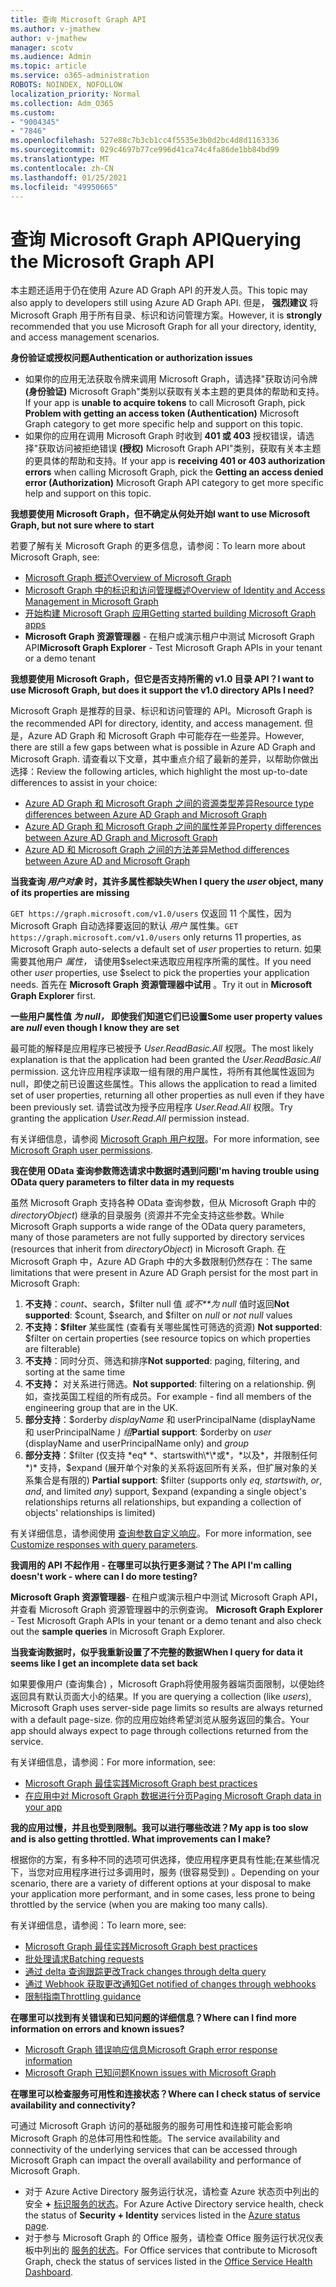 ```yaml
---
title: 查询 Microsoft Graph API
ms.author: v-jmathew
author: v-jmathew
manager: scotv
ms.audience: Admin
ms.topic: article
ms.service: o365-administration
ROBOTS: NOINDEX, NOFOLLOW
localization_priority: Normal
ms.collection: Adm_O365
ms.custom:
- "9004345"
- "7846"
ms.openlocfilehash: 527e88c7b3cb1cc4f5535e3b0d2bc4d8d1163336
ms.sourcegitcommit: 029c4697b77ce996d41ca74c4fa86de1bb84bd99
ms.translationtype: MT
ms.contentlocale: zh-CN
ms.lasthandoff: 01/25/2021
ms.locfileid: "49950665"
---
```

# <a name="querying-the-microsoft-graph-api"></a><span data-ttu-id="678ef-102">查询 Microsoft Graph API</span><span class="sxs-lookup"><span data-stu-id="678ef-102">Querying the Microsoft Graph API</span></span>

<span data-ttu-id="678ef-103">本主题还适用于仍在使用 Azure AD Graph API 的开发人员。</span><span class="sxs-lookup"><span data-stu-id="678ef-103">This topic may also apply to developers still using Azure AD Graph API.</span></span> <span data-ttu-id="678ef-104">但是， **强烈建议** 将 Microsoft Graph 用于所有目录、标识和访问管理方案。</span><span class="sxs-lookup"><span data-stu-id="678ef-104">However, it is **strongly** recommended that you use Microsoft Graph for all your directory, identity, and access management scenarios.</span></span>

<span data-ttu-id="678ef-105">**身份验证或授权问题**</span><span class="sxs-lookup"><span data-stu-id="678ef-105">**Authentication or authorization issues**</span></span>

- <span data-ttu-id="678ef-106">如果你的应用无法获取令牌来调用 Microsoft Graph，请选择"获取访问令牌 **(身份验证)** Microsoft Graph"类别以获取有关本主题的更具体的帮助和支持。</span><span class="sxs-lookup"><span data-stu-id="678ef-106">If your app is **unable to acquire tokens** to call Microsoft Graph, pick **Problem with getting an access token (Authentication)** Microsoft Graph category to get more specific help and support on this topic.</span></span>
- <span data-ttu-id="678ef-107">如果你的应用在调用 Microsoft Graph 时收到 **401 或 403** 授权错误，请选择"获取访问被拒绝错误 **(授权)** Microsoft Graph API"类别，获取有关本主题的更具体的帮助和支持。</span><span class="sxs-lookup"><span data-stu-id="678ef-107">If your app is **receiving 401 or 403 authorization errors** when calling Microsoft Graph, pick the **Getting an access denied error (Authorization)** Microsoft Graph API category to get more specific help and support on this topic.</span></span>

<span data-ttu-id="678ef-108">**我想要使用 Microsoft Graph，但不确定从何处开始**</span><span class="sxs-lookup"><span data-stu-id="678ef-108">**I want to use Microsoft Graph, but not sure where to start**</span></span>

<span data-ttu-id="678ef-109">若要了解有关 Microsoft Graph 的更多信息，请参阅：</span><span class="sxs-lookup"><span data-stu-id="678ef-109">To learn more about Microsoft Graph, see:</span></span>

- [<span data-ttu-id="678ef-110">Microsoft Graph 概述</span><span class="sxs-lookup"><span data-stu-id="678ef-110">Overview of Microsoft Graph</span></span>](https://docs.microsoft.com/graph/overview)
- [<span data-ttu-id="678ef-111">Microsoft Graph 中的标识和访问管理概述</span><span class="sxs-lookup"><span data-stu-id="678ef-111">Overview of Identity and Access Management in Microsoft Graph</span></span>](https://docs.microsoft.com/graph/azuread-identity-access-management-concept-overview)
- [<span data-ttu-id="678ef-112">开始构建 Microsoft Graph 应用</span><span class="sxs-lookup"><span data-stu-id="678ef-112">Getting started building Microsoft Graph apps</span></span>](https://docs.microsoft.com/graph/)
- <span data-ttu-id="678ef-113">**Microsoft Graph 资源管理器** - 在租户或演示租户中测试 Microsoft Graph API</span><span class="sxs-lookup"><span data-stu-id="678ef-113">**Microsoft Graph Explorer** - Test Microsoft Graph APIs in your tenant or a demo tenant</span></span>

<span data-ttu-id="678ef-114">**我想要使用 Microsoft Graph，但它是否支持所需的 v1.0 目录 API？**</span><span class="sxs-lookup"><span data-stu-id="678ef-114">**I want to use Microsoft Graph, but does it support the v1.0 directory APIs I need?**</span></span>

<span data-ttu-id="678ef-115">Microsoft Graph 是推荐的目录、标识和访问管理的 API。</span><span class="sxs-lookup"><span data-stu-id="678ef-115">Microsoft Graph is the recommended API for directory, identity, and access management.</span></span> <span data-ttu-id="678ef-116">但是，Azure AD Graph 和 Microsoft Graph 中可能存在一些差异。</span><span class="sxs-lookup"><span data-stu-id="678ef-116">However, there are still a few gaps between what is possible in Azure AD Graph and Microsoft Graph.</span></span> <span data-ttu-id="678ef-117">请查看以下文章，其中重点介绍了最新的差异，以帮助你做出选择：</span><span class="sxs-lookup"><span data-stu-id="678ef-117">Review the following articles, which highlight the most up-to-date differences to assist in your choice:</span></span>

- [<span data-ttu-id="678ef-118">Azure AD Graph 和 Microsoft Graph 之间的资源类型差异</span><span class="sxs-lookup"><span data-stu-id="678ef-118">Resource type differences between Azure AD Graph and Microsoft Graph</span></span>](https://docs.microsoft.com/graph/migrate-azure-ad-graph-resource-differences)
- [<span data-ttu-id="678ef-119">Azure AD Graph 和 Microsoft Graph 之间的属性差异</span><span class="sxs-lookup"><span data-stu-id="678ef-119">Property differences between Azure AD Graph and Microsoft Graph</span></span>](https://docs.microsoft.com/graph/migrate-azure-ad-graph-property-differences)
- [<span data-ttu-id="678ef-120">Azure AD 和 Microsoft Graph 之间的方法差异</span><span class="sxs-lookup"><span data-stu-id="678ef-120">Method differences between Azure AD and Microsoft Graph</span></span>](https://docs.microsoft.com/graph/migrate-azure-ad-graph-method-differences)

<span data-ttu-id="678ef-121">**当我查询 *用户对象* 时，其许多属性都缺失**</span><span class="sxs-lookup"><span data-stu-id="678ef-121">**When I query the *user* object, many of its properties are missing**</span></span>

<span data-ttu-id="678ef-122">`GET https://graph.microsoft.com/v1.0/users` 仅返回 11 个属性，因为 Microsoft Graph 自动选择要返回的默认 *用户* 属性集。</span><span class="sxs-lookup"><span data-stu-id="678ef-122">`GET https://graph.microsoft.com/v1.0/users` only returns 11 properties, as Microsoft Graph auto-selects a default set of *user* properties to return.</span></span> <span data-ttu-id="678ef-123">如果需要其他用户 *属性，* 请使用$select来选取应用程序所需的属性。</span><span class="sxs-lookup"><span data-stu-id="678ef-123">If you need other *user* properties, use $select to pick the properties your application needs.</span></span> <span data-ttu-id="678ef-124">首先在 **Microsoft Graph 资源管理器中试用** 。</span><span class="sxs-lookup"><span data-stu-id="678ef-124">Try it out in **Microsoft Graph Explorer** first.</span></span>

<span data-ttu-id="678ef-125">**一些用户属性值 *为 null，* 即使我们知道它们已设置**</span><span class="sxs-lookup"><span data-stu-id="678ef-125">**Some user property values are *null* even though I know they are set**</span></span>

<span data-ttu-id="678ef-126">最可能的解释是应用程序已被授予 *User.ReadBasic.All* 权限。</span><span class="sxs-lookup"><span data-stu-id="678ef-126">The most likely explanation is that the application had been granted the *User.ReadBasic.All* permission.</span></span> <span data-ttu-id="678ef-127">这允许应用程序读取一组有限的用户属性，将所有其他属性返回为 null，即使之前已设置这些属性。</span><span class="sxs-lookup"><span data-stu-id="678ef-127">This allows the application to read a limited set of user properties, returning all other properties as null even if they have been previously set.</span></span> <span data-ttu-id="678ef-128">请尝试改为授予应用程序 *User.Read.All* 权限。</span><span class="sxs-lookup"><span data-stu-id="678ef-128">Try granting the application *User.Read.All* permission instead.</span></span>

<span data-ttu-id="678ef-129">有关详细信息，请参阅 [Microsoft Graph 用户权限](https://docs.microsoft.com/graph/permissions-reference#user-permissions)。</span><span class="sxs-lookup"><span data-stu-id="678ef-129">For more information, see [Microsoft Graph user permissions](https://docs.microsoft.com/graph/permissions-reference#user-permissions).</span></span>

<span data-ttu-id="678ef-130">**我在使用 OData 查询参数筛选请求中数据时遇到问题**</span><span class="sxs-lookup"><span data-stu-id="678ef-130">**I'm having trouble using OData query parameters to filter data in my requests**</span></span>

<span data-ttu-id="678ef-131">虽然 Microsoft Graph 支持各种 OData 查询参数，但从 Microsoft Graph 中的 *directoryObject*) 继承的目录服务 (资源并不完全支持这些参数。</span><span class="sxs-lookup"><span data-stu-id="678ef-131">While Microsoft Graph supports a wide range of the OData query parameters, many of those parameters are not fully supported by directory services (resources that inherit from *directoryObject*) in Microsoft Graph.</span></span> <span data-ttu-id="678ef-132">在 Microsoft Graph 中，Azure AD Graph 中的大多数限制仍然存在：</span><span class="sxs-lookup"><span data-stu-id="678ef-132">The same limitations that were present in Azure AD Graph persist for the most part in Microsoft Graph:</span></span>

1. <span data-ttu-id="678ef-133">**不支持**：$count、$search，$filter null 值 *或不\*\*为 null* 值时返回</span><span class="sxs-lookup"><span data-stu-id="678ef-133">**Not supported**: $count, $search, and $filter on *null* or *not null* values</span></span>
2. <span data-ttu-id="678ef-134">**不支持：$filter** 某些属性 (查看有关哪些属性可筛选的资源) </span><span class="sxs-lookup"><span data-stu-id="678ef-134">**Not supported**: $filter on certain properties (see resource topics on which properties are filterable)</span></span>
3. <span data-ttu-id="678ef-135">**不支持**：同时分页、筛选和排序</span><span class="sxs-lookup"><span data-stu-id="678ef-135">**Not supported**: paging, filtering, and sorting at the same time</span></span>
4. <span data-ttu-id="678ef-136">**不支持：** 对关系进行筛选。</span><span class="sxs-lookup"><span data-stu-id="678ef-136">**Not supported**: filtering on a relationship.</span></span> <span data-ttu-id="678ef-137">例如，查找英国工程组的所有成员。</span><span class="sxs-lookup"><span data-stu-id="678ef-137">For example - find all members of the engineering group that are in the UK.</span></span>
5. <span data-ttu-id="678ef-138">**部分支持**：$orderby *displayName* 和 userPrincipalName (displayName 和 userPrincipalName *) 组*</span><span class="sxs-lookup"><span data-stu-id="678ef-138">**Partial support**: $orderby on *user* (displayName and userPrincipalName only) and *group*</span></span>
6. <span data-ttu-id="678ef-139">**部分支持**：$filter (仅支持 *eq* *、startswith\*\*或*，*以及*，并限制任何 *)* 支持，$expand (展开单个对象的关系将返回所有关系，但扩展对象的关系集合是有限的) </span><span class="sxs-lookup"><span data-stu-id="678ef-139">**Partial support**: $filter (supports only *eq*, *startswith*, *or*, *and*, and limited *any*) support, $expand (expanding a single object's relationships returns all relationships, but expanding a collection of objects' relationships is limited)</span></span>

<span data-ttu-id="678ef-140">有关详细信息，请参阅使用 [查询参数自定义响应](https://docs.microsoft.com/graph/query-parameters)。</span><span class="sxs-lookup"><span data-stu-id="678ef-140">For more information, see [Customize responses with query parameters](https://docs.microsoft.com/graph/query-parameters).</span></span>

<span data-ttu-id="678ef-141">**我调用的 API 不起作用 - 在哪里可以执行更多测试？**</span><span class="sxs-lookup"><span data-stu-id="678ef-141">**The API I'm calling doesn't work - where can I do more testing?**</span></span>

<span data-ttu-id="678ef-142">**Microsoft Graph 资源管理器**- 在租户或演示租户中测试 Microsoft Graph API，并查看 Microsoft Graph 资源管理器中的示例查询。 </span><span class="sxs-lookup"><span data-stu-id="678ef-142">**Microsoft Graph Explorer** - Test Microsoft Graph APIs in your tenant or a demo tenant and also check out the **sample queries** in Microsoft Graph Explorer.</span></span>

<span data-ttu-id="678ef-143">**当我查询数据时，似乎我重新设置了不完整的数据**</span><span class="sxs-lookup"><span data-stu-id="678ef-143">**When I query for data it seems like I get an incomplete data set back**</span></span>

<span data-ttu-id="678ef-144">如果要像用户 (查询集合) ，Microsoft Graph将使用服务器端页面限制，以便始终返回具有默认页面大小的结果。</span><span class="sxs-lookup"><span data-stu-id="678ef-144">If you are querying a collection (like *users*), Microsoft Graph uses server-side page limits so results are always returned with a default page-size.</span></span> <span data-ttu-id="678ef-145">你的应用应始终希望浏览从服务返回的集合。</span><span class="sxs-lookup"><span data-stu-id="678ef-145">Your app should always expect to page through collections returned from the service.</span></span>

<span data-ttu-id="678ef-146">有关详细信息，请参阅：</span><span class="sxs-lookup"><span data-stu-id="678ef-146">For more information, see:</span></span>

- [<span data-ttu-id="678ef-147">Microsoft Graph 最佳实践</span><span class="sxs-lookup"><span data-stu-id="678ef-147">Microsoft Graph best practices</span></span>](https://docs.microsoft.com/graph/best-practices-concept)
- [<span data-ttu-id="678ef-148">在应用中对 Microsoft Graph 数据进行分页</span><span class="sxs-lookup"><span data-stu-id="678ef-148">Paging Microsoft Graph data in your app</span></span>](https://docs.microsoft.com/graph/paging)

<span data-ttu-id="678ef-149">**我的应用过慢，并且也受到限制。我可以进行哪些改进？**</span><span class="sxs-lookup"><span data-stu-id="678ef-149">**My app is too slow and is also getting throttled. What improvements can I make?**</span></span>

<span data-ttu-id="678ef-150">根据你的方案，有多种不同的选项可供选择，使应用程序更具有性能;在某些情况下，当您对应用程序进行过多调用时，服务 (很容易受到) 。</span><span class="sxs-lookup"><span data-stu-id="678ef-150">Depending on your scenario, there are a variety of different options at your disposal to make your application more performant, and in some cases, less prone to being throttled by the service (when you are making too many calls).</span></span>

<span data-ttu-id="678ef-151">有关详细信息，请参阅：</span><span class="sxs-lookup"><span data-stu-id="678ef-151">To learn more, see:</span></span>

- [<span data-ttu-id="678ef-152">Microsoft Graph 最佳实践</span><span class="sxs-lookup"><span data-stu-id="678ef-152">Microsoft Graph best practices</span></span>](https://docs.microsoft.com/graph/best-practices-concept)
- [<span data-ttu-id="678ef-153">批处理请求</span><span class="sxs-lookup"><span data-stu-id="678ef-153">Batching requests</span></span>](https://docs.microsoft.com/graph/json-batching)
- [<span data-ttu-id="678ef-154">通过 delta 查询跟踪更改</span><span class="sxs-lookup"><span data-stu-id="678ef-154">Track changes through delta query</span></span>](https://docs.microsoft.com/graph/delta-query-overview)
- [<span data-ttu-id="678ef-155">通过 Webhook 获取更改通知</span><span class="sxs-lookup"><span data-stu-id="678ef-155">Get notified of changes through webhooks</span></span>](https://docs.microsoft.com/graph/webhooks)
- [<span data-ttu-id="678ef-156">限制指南</span><span class="sxs-lookup"><span data-stu-id="678ef-156">Throttling guidance</span></span>](https://docs.microsoft.com/graph/throttling)

<span data-ttu-id="678ef-157">**在哪里可以找到有关错误和已知问题的详细信息？**</span><span class="sxs-lookup"><span data-stu-id="678ef-157">**Where can I find more information on errors and known issues?**</span></span>

- [<span data-ttu-id="678ef-158">Microsoft Graph 错误响应信息</span><span class="sxs-lookup"><span data-stu-id="678ef-158">Microsoft Graph error response information</span></span>](https://docs.microsoft.com/graph/errors)
- [<span data-ttu-id="678ef-159">Microsoft Graph 已知问题</span><span class="sxs-lookup"><span data-stu-id="678ef-159">Known issues with Microsoft Graph</span></span>](https://docs.microsoft.com/graph/known-issues)

<span data-ttu-id="678ef-160">**在哪里可以检查服务可用性和连接状态？**</span><span class="sxs-lookup"><span data-stu-id="678ef-160">**Where can I check status of service availability and connectivity?**</span></span>

<span data-ttu-id="678ef-161">可通过 Microsoft Graph 访问的基础服务的服务可用性和连接可能会影响 Microsoft Graph 的总体可用性和性能。</span><span class="sxs-lookup"><span data-stu-id="678ef-161">The service availability and connectivity of the underlying services that can be accessed through Microsoft Graph can impact the overall availability and performance of Microsoft Graph.</span></span>

- <span data-ttu-id="678ef-162">对于 Azure Active Directory 服务运行状况，请检查 Azure 状态页中列出的安全 **+** [标识服务的状态](https://azure.microsoft.com/status/)。</span><span class="sxs-lookup"><span data-stu-id="678ef-162">For Azure Active Directory service health, check the status of **Security + Identity** services listed in the [Azure status page](https://azure.microsoft.com/status/).</span></span>
- <span data-ttu-id="678ef-163">对于参与 Microsoft Graph 的 Office 服务，请检查 Office 服务运行状况仪表板中列出的 [服务的状态](https://portal.office.com/adminportal/home#/servicehealth)。</span><span class="sxs-lookup"><span data-stu-id="678ef-163">For Office services that contribute to Microsoft Graph, check the status of services listed in the [Office Service Health Dashboard](https://portal.office.com/adminportal/home#/servicehealth).</span></span>
